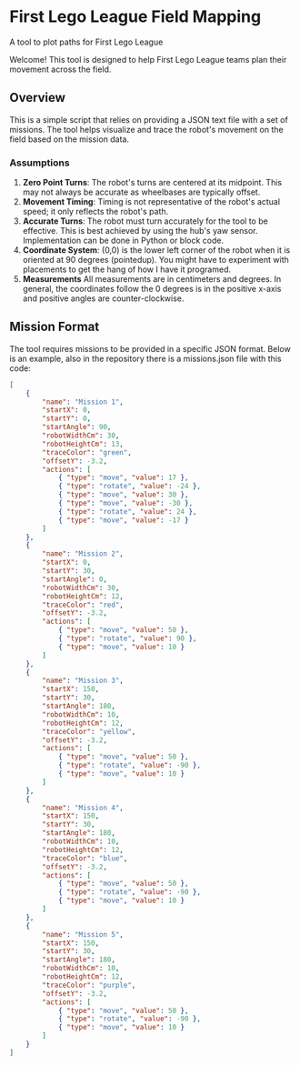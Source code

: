 # First Lego League Field Mapping

A tool to plot paths for First Lego League

Welcome! This tool is designed to help First Lego League teams plan their movement across the field.

## Overview

This is a simple script that relies on providing a JSON text file with a set of missions. The tool helps visualize and trace the robot's movement on the field based on the mission data.

### Assumptions
1. **Zero Point Turns**: The robot's turns are centered at its midpoint. This may not always be accurate as wheelbases are typically offset.
2. **Movement Timing**: Timing is not representative of the robot's actual speed; it only reflects the robot's path.
3. **Accurate Turns**: The robot must turn accurately for the tool to be effective. This is best achieved by using the hub's yaw sensor. Implementation can be done in Python or block code.
4. **Coordinate System**: (0,0) is the lower left corner of the robot when it is oriented at 90 degrees (pointedup). You might have to experiment with placements to get the hang of how I have it programed.
5. **Measurements** All measurements are in centimeters and degrees. In general, the coordinates follow the 0 degrees is in the positive x-axis and positive angles are counter-clockwise.

## Mission Format

The tool requires missions to be provided in a specific JSON format. Below is an example, also in the repository there is a missions.json file with this code:

```json
[
    {
        "name": "Mission 1",
        "startX": 0,
        "startY": 0,
        "startAngle": 90,
        "robotWidthCm": 30,
        "robotHeightCm": 13,
        "traceColor": "green",
        "offsetY": -3.2,
        "actions": [
            { "type": "move", "value": 17 },
            { "type": "rotate", "value": -24 },
            { "type": "move", "value": 30 },
            { "type": "move", "value": -30 },
            { "type": "rotate", "value": 24 },
            { "type": "move", "value": -17 }
        ]
    },
    {
        "name": "Mission 2",
        "startX": 0,
        "startY": 30,
        "startAngle": 0,
        "robotWidthCm": 30,
        "robotHeightCm": 12,
        "traceColor": "red",
        "offsetY": -3.2,
        "actions": [
            { "type": "move", "value": 50 },
            { "type": "rotate", "value": 90 },
            { "type": "move", "value": 10 }
        ]
    },
    {
        "name": "Mission 3",
        "startX": 150,
        "startY": 30,
        "startAngle": 180,
        "robotWidthCm": 10,
        "robotHeightCm": 12,
        "traceColor": "yellow",
        "offsetY": -3.2,
        "actions": [
            { "type": "move", "value": 50 },
            { "type": "rotate", "value": -90 },
            { "type": "move", "value": 10 }
        ]
    },
    {
        "name": "Mission 4",
        "startX": 150,
        "startY": 30,
        "startAngle": 180,
        "robotWidthCm": 10,
        "robotHeightCm": 12,
        "traceColor": "blue",
        "offsetY": -3.2,
        "actions": [
            { "type": "move", "value": 50 },
            { "type": "rotate", "value": -90 },
            { "type": "move", "value": 10 }
        ]
    },
    {
        "name": "Mission 5",
        "startX": 150,
        "startY": 30,
        "startAngle": 180,
        "robotWidthCm": 10,
        "robotHeightCm": 12,
        "traceColor": "purple",
        "offsetY": -3.2,
        "actions": [
            { "type": "move", "value": 50 },
            { "type": "rotate", "value": -90 },
            { "type": "move", "value": 10 }
        ]
    }
]
```

